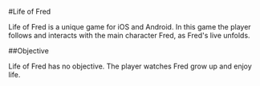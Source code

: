 #Life of Fred

Life of Fred is a unique game for iOS and Android. In this game the player follows and interacts with the main character Fred, as Fred's live unfolds.

##Objective

Life of Fred has no objective. The player watches Fred grow up and enjoy life.

